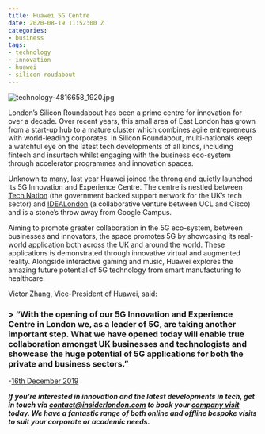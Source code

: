 ```yaml
---
title: Huawei 5G Centre
date: 2020-08-19 11:52:00 Z
categories:
- business
tags:
- technology
- innovation
- huawei
- silicon roudabout
---
```


![technology-4816658_1920.jpg](/uploads/technology-4816658_1920.jpg)

London’s Silicon Roundabout has been a prime centre for innovation for over a decade. Over recent years, this small area of East London has grown from a start-up hub to a mature cluster which combines agile entrepreneurs with world-leading corporates. In Silicon Roundabout, multi-nationals keep a watchful eye on the latest tech developments of all kinds, including fintech and insurtech whilst engaging with the business eco-system through accelerator programmes and innovation spaces.

Unknown to many, last year Huawei joined the throng and quietly launched its 5G Innovation and Experience Centre. The centre is nestled between [Tech Nation](https://technation.io/) (the government backed support network for the UK’s tech sector) and [IDEALondon](https://www.idealondon.co.uk/) (a collaborative venture between UCL and Cisco) and is a stone’s throw away from Google Campus. 

Aiming to promote greater collaboration in the 5G eco-system, between businesses and innovators, the space promotes 5G by showcasing its real-world application both across the UK and around the world. These applications is demonstrated through innovative virtual and augmented reality. Alongside interactive gaming and music, Huawei explores the amazing future potential of 5G technology from smart manufacturing to healthcare.

Victor Zhang, Vice-President of Huawei, said: 
### > “With the opening of our 5G Innovation and Experience Centre in London we, as a leader of 5G, are taking another important step. What we have opened today will enable true collaboration amongst UK businesses and technologists and showcase the huge potential of 5G applications for both the private and business sectors.”
-[16th December 2019 ](https://www.huawei.com/uk/news/uk/2019/huawei-opens-5g-innovation-and-experience-centre-in-london)

***If you’re interested in innovation and the latest developments in tech, get in touch via [contact@insiderlondon.com](mailto:contact@insiderlondon.com) to book your [company visit](https://www.insiderlondon.com/london/company-visits/) today. We have a fantastic range of both online and offline bespoke visits to suit your corporate or academic needs.***
